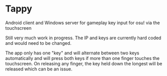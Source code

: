 Tappy
=====

Android client and Windows server for gameplay key input for osu! via the touchscreen

Still very much work in progress. The IP and keys are currently hard coded and would need to be changed.

The app only has one "key" and will alternate between two keys automatically and will press both keys if more than one finger touches the touchscreen. On releasing any finger, the key held down the longest will be released which can be an issue.
